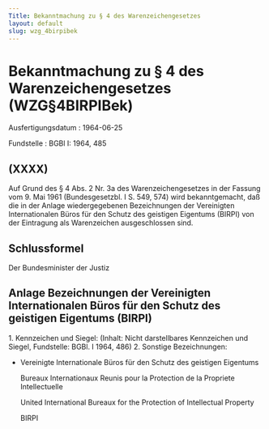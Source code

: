 ```yaml
---
Title: Bekanntmachung zu § 4 des Warenzeichengesetzes
layout: default
slug: wzg_4birpibek
---
```


# Bekanntmachung zu § 4 des Warenzeichengesetzes (WZG§4BIRPIBek)

Ausfertigungsdatum
:   1964-06-25

Fundstelle
:   BGBl I: 1964, 485



## (XXXX)

Auf Grund des § 4 Abs. 2 Nr. 3a des Warenzeichengesetzes in der
Fassung vom 9. Mai 1961 (Bundesgesetzbl. I S. 549, 574) wird
bekanntgemacht, daß die in der Anlage wiedergegebenen Bezeichnungen
der Vereinigten Internationalen Büros für den Schutz des geistigen
Eigentums (BIRPI) von der Eintragung als Warenzeichen ausgeschlossen
sind.


## Schlussformel

Der Bundesminister der Justiz


## Anlage Bezeichnungen der Vereinigten Internationalen Büros für den Schutz des geistigen Eigentums (BIRPI)

1\. Kennzeichen und Siegel:
(Inhalt: Nicht darstellbares Kennzeichen und Siegel,
Fundstelle: BGBl. I 1964, 486)
2\. Sonstige Bezeichnungen:

*   Vereinigte Internationale Büros für den Schutz des geistigen Eigentums

    Bureaux Internationaux
    Reunis pour la Protection de la
    Propriete Intellectuelle

    United International Bureaux for the Protection of Intellectual
    Property

    BIRPI





